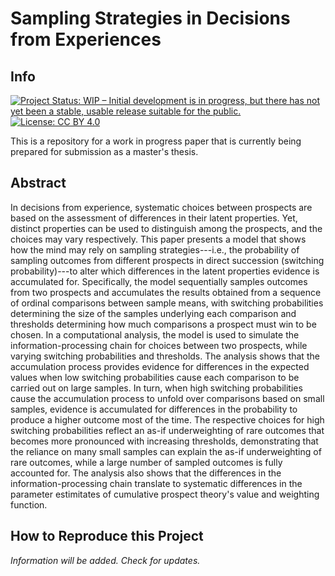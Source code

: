 # Sampling Strategies in Decisions from Experiences 

## Info

[![Project Status: WIP – Initial development is in progress, but there has not yet been a stable, usable release suitable for the public.](https://www.repostatus.org/badges/latest/wip.svg)](https://www.repostatus.org/#wip) [![License: CC BY 4.0](https://img.shields.io/badge/License-CC_BY_4.0-lightgrey.svg)](https://creativecommons.org/licenses/by/4.0/)

This is a repository for a work in progress paper that is currently being prepared for submission as a master's thesis.

## Abstract 

In decisions from experience, systematic choices between prospects are based on the assessment of differences in their latent properties. Yet, distinct properties can be used to distinguish among the prospects, and the choices may vary respectively. This paper presents a model that shows how the mind may rely on sampling strategies---i.e., the probability of sampling outcomes from different prospects in direct succession (switching probability)---to alter which differences in the latent properties evidence is accumulated for. Specifically, the model sequentially samples outcomes from two prospects and accumulates the results obtained from a sequence of ordinal comparisons between sample means, with switching probabilities determining the size of the samples underlying each comparison and thresholds determining how much comparisons a prospect must win to be chosen. In a computational analysis, the model is used to simulate the information-processing chain for choices between two prospects, while varying switching probabilities and thresholds. The analysis shows that the accumulation process provides evidence for differences in the expected values when low switching probabilities cause each comparison to be carried out on large samples. In turn, when high switching probabilities cause the accumulation process to unfold over comparisons based on small samples, evidence is accumulated for differences in the probability to produce a higher outcome most of the time. The respective choices for high switching probabilities reflect an as-if underweighting of rare outcomes that becomes more pronounced with increasing thresholds, demonstrating that the reliance on many small samples can explain the as-if underweighting of rare outcomes, while a large number of sampled outcomes is fully accounted for. The analysis also shows that the differences in the information-processing chain translate to systematic differences in the parameter estimitates of cumulative prospect theory's value and weighting function.

## How to Reproduce this Project

*Information will be added. Check for updates.*
